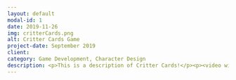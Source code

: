 ```yaml
---
layout: default
modal-id: 1
date: 2019-11-26
img: critterCards.png
alt: Critter Cards Game
project-date: September 2019
client:
category: Game Development, Character Design
description: <p>This is a description of Critter Cards!</p><p><video width="100%" controls><source src="img/portfolio/critterCards/critterCardsDemoLQ.mp4" type="video/mp4"></video></p><p align="center"><iframe frameborder="0" src="https://itch.io/embed/467648?border_width=5&amp;bg_color=91f3ef&amp;fg_color=222222&amp;link_color=193d3f&amp;border_color=91f3ef" width="560" height="175"></iframe></p>
---
```

